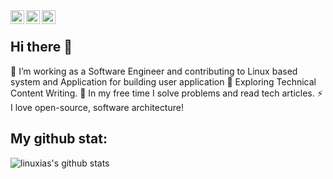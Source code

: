 <a href="https://www.instagram.com/seungha.son/">
  <img align="left" alt="Instagram" width="22px" src="https://raw.githubusercontent.com/hussainweb/hussainweb/main/icons/instagram.png" />
</a>
<a href="https://www.linkedin.com/in/seungha-son-a97a02b3/">
  <img align="left" alt="LinkedIN" width="22px" src="https://raw.githubusercontent.com/peterthehan/peterthehan/master/assets/linkedin.svg" />
</a>
<a href="https://sonseungha.tistory.com/">
  <img align="left" alt="Tistory" width="22px" src="https://w.namu.la/s/aec084b1eda1878b6aba5c6edba4950075de77d601abdef0894f59c164089a096c2dd305fc578a64f8519dd129f3aea87dc54660d52820a1b33c259f1295501c01de8755b6992f0ff2ad8f591937a8159ad27807aa79fbf8f82c10492c856546" />
</a>
<br>

## Hi there 👋

🔭  I’m working as a Software Engineer and contributing to Linux based system and Application for building user application
🌱 Exploring Technical Content Writing.
👯 In my free time I solve problems and read tech articles.
⚡ I love open-source, software architecture!

## My github stat:
![linuxias's github stats](https://github-readme-stats.vercel.app/api?username=linuxias&show_icons=true&theme=merko)
